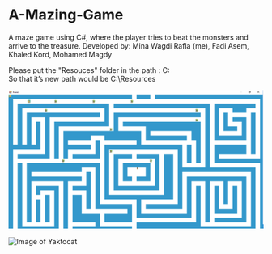 # A-Mazing-Game
A maze game using C#, where the player tries to beat the monsters and arrive to the treasure. 
Developed by: Mina Wagdi Rafla (me), Fadi Asem, Khaled Kord, Mohamed Magdy

Please put the "Resouces" folder in the path : 
C:\
So that it’s new path would be
C:\Resources



![alt text](https://github.com/MinaWagdi/A-Mazing-Game/blob/master/Resources/Screenshot_6.png)



![Image of Yaktocat](https://octodex.github.com/images/yaktocat.png)




